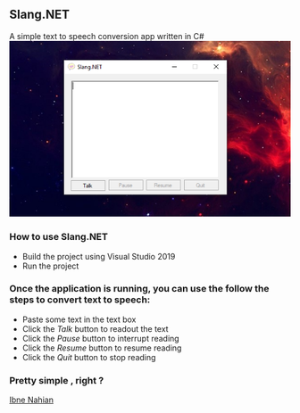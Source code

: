 ## Slang.NET

A simple text to speech conversion app written in C#
![Slang.NET](https://github.com/evilprince2009/Slang.NET/blob/main/Screenshot_1.png)

### How to use Slang.NET

- Build the project using Visual Studio 2019
- Run the project

### Once the application is running, you can use the follow the steps to convert text to speech:

- Paste some text in the text box
- Click the _Talk_ button to readout the text
- Click the _Pause_ button to interrupt reading
- Click the _Resume_ button to resume reading
- Click the _Quit_ button to stop reading

### Pretty simple , right ?

[Ibne Nahian](www.facebook.com/evilprince2009)
